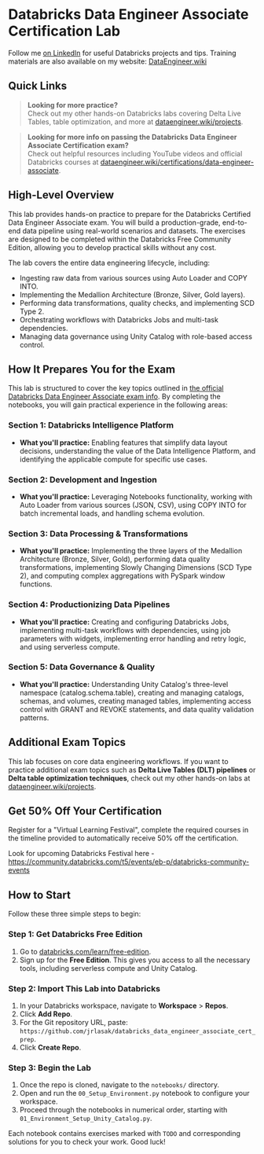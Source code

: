 # Databricks Data Engineer Associate Certification Lab

Follow me [on LinkedIn](https://www.linkedin.com/in/jrlasak/) for useful Databricks projects and tips. Training materials are also available on my website: [DataEngineer.wiki](http://dataengineer.wiki/)

## Quick Links

> **Looking for more practice?**  
> Check out my other hands-on Databricks labs covering Delta Live Tables, table optimization, and more at [dataengineer.wiki/projects](https://dataengineer.wiki/projects/).

> **Looking for more info on passing the Databricks Data Engineer Associate Certification exam?**  
> Check out helpful resources including YouTube videos and official Databricks courses at [dataengineer.wiki/certifications/data-engineer-associate](https://dataengineer.wiki/certifications/data-engineer-associate).

## High-Level Overview

This lab provides hands-on practice to prepare for the Databricks Certified Data Engineer Associate exam. You will build a production-grade, end-to-end data pipeline using real-world scenarios and datasets. The exercises are designed to be completed within the Databricks Free Community Edition, allowing you to develop practical skills without any cost.

The lab covers the entire data engineering lifecycle, including:

- Ingesting raw data from various sources using Auto Loader and COPY INTO.
- Implementing the Medallion Architecture (Bronze, Silver, Gold layers).
- Performing data transformations, quality checks, and implementing SCD Type 2.
- Orchestrating workflows with Databricks Jobs and multi-task dependencies.
- Managing data governance using Unity Catalog with role-based access control.

## How It Prepares You for the Exam

This lab is structured to cover the key topics outlined in [the official Databricks Data Engineer Associate exam info](https://www.databricks.com/learn/certification/data-engineer-associate). By completing the notebooks, you will gain practical experience in the following areas:

### Section 1: Databricks Intelligence Platform

- **What you'll practice:** Enabling features that simplify data layout decisions, understanding the value of the Data Intelligence Platform, and identifying the applicable compute for specific use cases.

### Section 2: Development and Ingestion

- **What you'll practice:** Leveraging Notebooks functionality, working with Auto Loader from various sources (JSON, CSV), using COPY INTO for batch incremental loads, and handling schema evolution.

### Section 3: Data Processing & Transformations

- **What you'll practice:** Implementing the three layers of the Medallion Architecture (Bronze, Silver, Gold), performing data quality transformations, implementing Slowly Changing Dimensions (SCD Type 2), and computing complex aggregations with PySpark window functions.

### Section 4: Productionizing Data Pipelines

- **What you'll practice:** Creating and configuring Databricks Jobs, implementing multi-task workflows with dependencies, using job parameters with widgets, implementing error handling and retry logic, and using serverless compute.

### Section 5: Data Governance & Quality

- **What you'll practice:** Understanding Unity Catalog's three-level namespace (catalog.schema.table), creating and managing catalogs, schemas, and volumes, creating managed tables, implementing access control with GRANT and REVOKE statements, and data quality validation patterns.

## Additional Exam Topics

This lab focuses on core data engineering workflows. If you want to practice additional exam topics such as **Delta Live Tables (DLT) pipelines** or **Delta table optimization techniques**, check out my other hands-on labs at [dataengineer.wiki/projects](https://dataengineer.wiki/projects/).

## Get 50% Off Your Certification

Register for a "Virtual Learning Festival", complete the required courses in the timeline provided to automatically receive 50% off the certification.

Look for upcoming Databricks Festival here - https://community.databricks.com/t5/events/eb-p/databricks-community-events

## How to Start

Follow these three simple steps to begin:

### Step 1: Get Databricks Free Edition

1. Go to [databricks.com/learn/free-edition](https://www.databricks.com/learn/free-edition).
2. Sign up for the **Free Edition**. This gives you access to all the necessary tools, including serverless compute and Unity Catalog.

### Step 2: Import This Lab into Databricks

1. In your Databricks workspace, navigate to **Workspace** > **Repos**.
2. Click **Add Repo**.
3. For the Git repository URL, paste: `https://github.com/jrlasak/databricks_data_engineer_associate_cert_prep`.
4. Click **Create Repo**.

### Step 3: Begin the Lab

1. Once the repo is cloned, navigate to the `notebooks/` directory.
2. Open and run the `00_Setup_Environment.py` notebook to configure your workspace.
3. Proceed through the notebooks in numerical order, starting with `01_Environment_Setup_Unity_Catalog.py`.

Each notebook contains exercises marked with `TODO` and corresponding solutions for you to check your work. Good luck!
